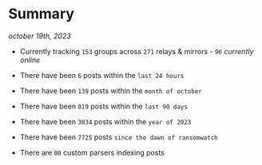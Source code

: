 
# Summary
_october 19th, 2023_

- Currently tracking `153` groups across `271` relays & mirrors - _`96` currently online_

- There have been `6` posts within the `last 24 hours`

- There have been `139` posts within the `month of october`

- There have been `819` posts within the `last 90 days`

- There have been `3034` posts within the `year of 2023`

- There have been `7725` posts `since the dawn of ransomwatch`

- There are `80` custom parsers indexing posts
